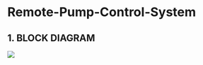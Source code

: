 # Remote-Pump-Control-System

## 1. BLOCK DIAGRAM
<img src="https://github.com/thanhphongK19/Remote-Pump-Control-System/assets/108928423/6d0c1d9b-0cd7-4340-a28a-a083220963c2">

